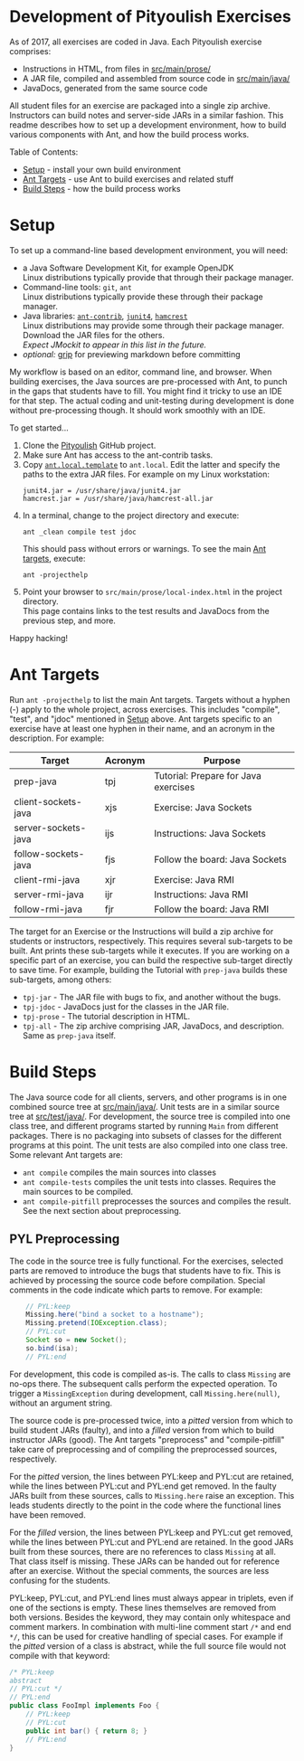 # Development of Pityoulish Exercises

As of 2017, all exercises are coded in Java.
Each Pityoulish exercise comprises:
- Instructions in HTML, from files in
  [src/main/prose/](src/main/prose/)
- A JAR file, compiled and assembled from source code in 
  [src/main/java/](src/main/java/)
- JavaDocs, generated from the same source code

All student files for an exercise are packaged into a single zip archive.
Instructors can build notes and server-side JARs in a similar fashion.
This readme describes how to set up a development environment, how to build various components with Ant, and how the build process works.

Table of Contents:
- [Setup](#setup) - install your own build environment
- [Ant Targets](#ant-targets) - use Ant to build exercises and related stuff
- [Build Steps](#build-steps) - how the build process works


# Setup

To set up a command-line based development environment, you will need:
- a Java Software Development Kit, for example OpenJDK  
  Linux distributions typically provide that through their package manager.
- Command-line tools: `git`, `ant`  
  Linux distributions typically provide these through their package manager.
- Java libraries:
  [`ant-contrib`](http://ant-contrib.sourceforge.net/),
  [`junit4`](http://junit.org/junit4/),
  [`hamcrest`](http://hamcrest.org/JavaHamcrest/)  
  Linux distributions may provide some through their package manager.
  Download the JAR files for the others.  
  _Expect JMockit to appear in this list in the future._
- _optional:_ [grip](https://github.com/joeyespo/grip)
  for previewing markdown before committing

My workflow is based on an editor, command line, and browser.
When building exercises, the Java sources are pre-processed with Ant, to punch in the gaps that students have to fill. You might find it tricky to use an IDE for that step.
The actual coding and unit-testing during development is done without pre-processing though. It should work smoothly with an IDE.

To get started...
1. Clone the [Pityoulish](https://github.com/rolandweber/pityoulish/) GitHub project.
2. Make sure Ant has access to the ant-contrib tasks.
3. Copy [`ant.local.template`](ant.local.template) to `ant.local`.
   Edit the latter and specify the paths to the extra JAR files.
   For example on my Linux workstation:
   ```
   junit4.jar = /usr/share/java/junit4.jar
   hamcrest.jar = /usr/share/java/hamcrest-all.jar
   ```
4. In a terminal, change to the project directory and execute:
   ```
   ant _clean compile test jdoc
   ```
   This should pass without errors or warnings.
   To see the main [Ant targets](#ant-targets), execute:
   ```
   ant -projecthelp
   ```
5. Point your browser to `src/main/prose/local-index.html` in the project directory.  
   This page contains links to the test results and JavaDocs from the previous step, and more.

Happy hacking!


# Ant Targets

Run `ant -projecthelp` to list the main Ant targets.
Targets without a hyphen (-) apply to the whole project, across exercises.
This includes "compile", "test", and "jdoc" mentioned in [Setup](#setup) above.
Ant targets specific to an exercise have at least one hyphen in their name, and an acronym in the description. For example:

| Target | Acronym | Purpose |
| ------ | ------- | ------- |
| prep-java | tpj | Tutorial: Prepare for Java exercises |
| client-sockets-java | xjs | Exercise: Java Sockets |
| server-sockets-java | ijs | Instructions: Java Sockets |
| follow-sockets-java | fjs | Follow the board: Java Sockets |
| client-rmi-java | xjr | Exercise: Java RMI |
| server-rmi-java | ijr | Instructions: Java RMI |
| follow-rmi-java | fjr | Follow the board: Java RMI |

The target for an Exercise or the Instructions will build a zip archive for students or instructors, respectively.
This requires several sub-targets to be built. Ant prints these sub-targets while it executes.
If you are working on a specific part of an exercise, you can build the respective sub-target directly to save time.
For example, building the Tutorial with `prep-java` builds these sub-targets, among others:
- `tpj-jar`   - The JAR file with bugs to fix, and another without the bugs.
- `tpj-jdoc`  - JavaDocs just for the classes in the JAR file.
- `tpj-prose` - The tutorial description in HTML.
- `tpj-all`   - The zip archive comprising JAR, JavaDocs, and description.
  Same as `prep-java` itself.



# Build Steps

The Java source code for all clients, servers, and other programs is in one combined source tree at [src/main/java/](src/main/java/).
Unit tests are in a similar source tree at [src/test/java/](src/test/java/).
For development, the source tree is compiled into one class tree, and different programs started by running <code>Main</code> from different packages.
There is no packaging into subsets of classes for the different programs at this point.
The unit tests are also compiled into one class tree.
Some relevant Ant targets are:

- `ant compile` compiles the main sources into classes
- `ant compile-tests` compiles the unit tests into classes.
  Requires the main sources to be compiled.
- `ant compile-pitfill` preprocesses the sources and compiles the result.
  See the next section about preprocessing.

## PYL Preprocessing

The code in the source tree is fully functional. For the exercises, selected parts are removed to introduce the bugs that students have to fix.
This is achieved by processing the source code before compilation.
Special comments in the code indicate which parts to remove. For example:

```java
    // PYL:keep
    Missing.here("bind a socket to a hostname");
    Missing.pretend(IOException.class);
    // PYL:cut
    Socket so = new Socket();
    so.bind(isa);
    // PYL:end
```

For development, this code is compiled as-is. The calls to class <code>Missing</code> are no-ops there. The subsequent calls perform the expected operation.
To trigger a <code>MissingException</code> during development, call <code>Missing.here(null)</code>, without an argument string.

The source code is pre-processed twice, into a <i>pitted</i> version from which to build student JARs (faulty), and into a <i>filled</i> version from which to build instructor JARs (good).
The Ant targets "preprocess" and "compile-pitfill" take care of preprocessing and of compiling the preprocessed sources, respectively.

For the <i>pitted</i> version, the lines between PYL:keep and PYL:cut are retained, while the lines between PYL:cut and PYL:end get removed.
In the faulty JARs built from these sources, calls to <code>Missing.here</code> raise an exception. This leads students directly to the point in the code where the functional lines have been removed.

For the <i>filled</i> version, the lines between PYL:keep and PYL:cut get removed, while the lines between PYL:cut and PYL:end are retained.
In the good JARs built from these sources, there are no references to class <code>Missing</code> at all. That class itself is missing.
These JARs can be handed out for reference after an exercise. Without the special comments, the sources are less confusing for the students.

PYL:keep, PYL:cut, and PYL:end lines must always appear in triplets, even if one of the sections is empty.
These lines themselves are removed from both versions. Besides the keyword, they may contain only whitespace and comment markers.
In combination with multi-line comment start <code>/\*</code> and end <code>\*/</code>, this can be used for creative handling of special cases.
For example if the <i>pitted</i> version of a class is abstract, while the full source file would not compile with that keyword:

```java
/* PYL:keep
abstract
// PYL:cut */
// PYL:end
public class FooImpl implements Foo {
    // PYL:keep
    // PYL:cut
    public int bar() { return 8; }
    // PYL:end
}
```
